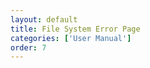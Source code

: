 ```yaml
---
layout: default
title: File System Error Page
categories: ['User Manual']
order: 7
---
```


<!-- TODO: What's the different b/w this and Unreadable? -->

